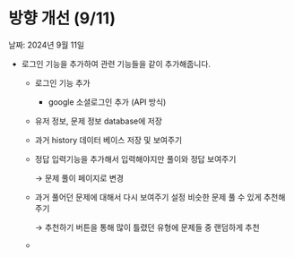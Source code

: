 # 방향 개선 (9/11)

날짜: 2024년 9월 11일

- 로그인 기능을 추가하여 관련 기능들을 같이 추가해줍니다.
    - 로그인 기능 추가
        - google 소셜로그인 추가 (API 방식)
    - 유저 정보, 문제 정보 database에 저장
    - 과거 history 데이터 베이스 저장 및 보여주기
    - 정답 입력기능을 추가해서 입력해야지만 풀이와 정답 보여주기
        
        → 문제 풀이 페이지로 변경
        
    - 과거 풀어던 문제에 대해서 다시 보여주기 설정 비슷한 문제 풀 수 있게 추천해주기
        
        → 추천하기 버튼을 통해 많이 틀렸던 유형에 문제들 중 랜덤하게 추천
        
    -